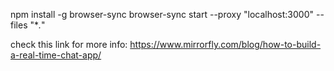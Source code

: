npm install -g browser-sync
browser-sync start --proxy "localhost:3000" --files "\*_._"

check this link for more info:
https://www.mirrorfly.com/blog/how-to-build-a-real-time-chat-app/
